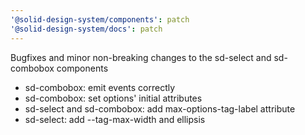 ```yaml
---
'@solid-design-system/components': patch
'@solid-design-system/docs': patch
---
```


Bugfixes and minor non-breaking changes to the sd-select and sd-combobox components

- sd-combobox: emit events correctly
- sd-combobox: set options' initial attributes
- sd-select and sd-combobox: add max-options-tag-label attribute
- sd-select: add --tag-max-width and ellipsis
